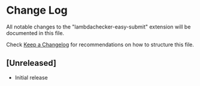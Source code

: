 # Change Log

All notable changes to the "lambdachecker-easy-submit" extension will be documented in this file.

Check [Keep a Changelog](http://keepachangelog.com/) for recommendations on how to structure this file.

## [Unreleased]

- Initial release
